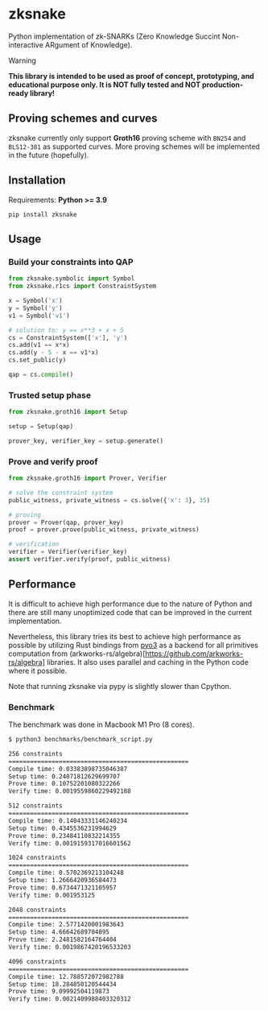 # zksnake

Python implementation of zk-SNARKs (Zero Knowledge Succint Non-interactive ARgument of Knowledge).

<!-- prettier-ignore-start -->
> [!WARNING] 
**This library is intended to be used as proof of concept, prototyping, and educational purpose only. It is NOT fully tested and NOT production-ready library!**
<!-- prettier-ignore-end -->

## Proving schemes and curves

zksnake currently only support **Groth16** proving scheme with `BN254` and `BLS12-381` as supported curves. More proving schemes will be implemented in the future (hopefully).

## Installation

Requirements: **Python >= 3.9**

```
pip install zksnake
```

## Usage

### Build your constraints into QAP

```python
from zksnake.symbolic import Symbol
from zksnake.r1cs import ConstraintSystem

x = Symbol('x')
y = Symbol('y')
v1 = Symbol('v1')

# solution to: y == x**3 + x + 5
cs = ConstraintSystem(['x'], 'y')
cs.add(v1 == x*x)
cs.add(y - 5 - x == v1*x)
cs.set_public(y)

qap = cs.compile()
```

### Trusted setup phase

```python
from zksnake.groth16 import Setup

setup = Setup(qap)

prover_key, verifier_key = setup.generate()
```

### Prove and verify proof

```python
from zksnake.groth16 import Prover, Verifier

# solve the constraint system
public_witness, private_witness = cs.solve({'x': 3}, 35)

# proving
prover = Prover(qap, prover_key)
proof = prover.prove(public_witness, private_witness)

# verification
verifier = Verifier(verifier_key)
assert verifier.verify(proof, public_witness)
```

## Performance

It is difficult to achieve high performance due to the nature of Python and there are still many unoptimized code that can be improved in the current implementation.

Nevertheless, this library tries its best to achieve high performance as possible by utilizing Rust bindings from [pyo3](https://github.com/PyO3/pyo3) as a backend for all primitives computation from (arkworks-rs/algebra)[https://github.com/arkworks-rs/algebra] libraries. It also uses parallel and caching in the Python code where it possible.

Note that running zksnake via pypy is slightly slower than Cpython.

### Benchmark

The benchmark was done in Macbook M1 Pro (8 cores).

```bash
$ python3 benchmarks/benchmark_script.py

256 constraints
==================================================
Compile time: 0.03383898735046387
Setup time: 0.24071812629699707
Prove time: 0.10752201080322266
Verify time: 0.0019559860229492188

512 constraints
==================================================
Compile time: 0.14043331146240234
Setup time: 0.4345536231994629
Prove time: 0.23484110832214355
Verify time: 0.0019159317016601562

1024 constraints
==================================================
Compile time: 0.5702369213104248
Setup time: 1.2666420936584473
Prove time: 0.6734471321105957
Verify time: 0.001953125

2048 constraints
==================================================
Compile time: 2.5771420001983643
Setup time: 4.66642689704895
Prove time: 2.2481582164764404
Verify time: 0.0019867420196533203

4096 constraints
==================================================
Compile time: 12.788572072982788
Setup time: 18.284850120544434
Prove time: 9.09992504119873
Verify time: 0.0021409988403320312
```
